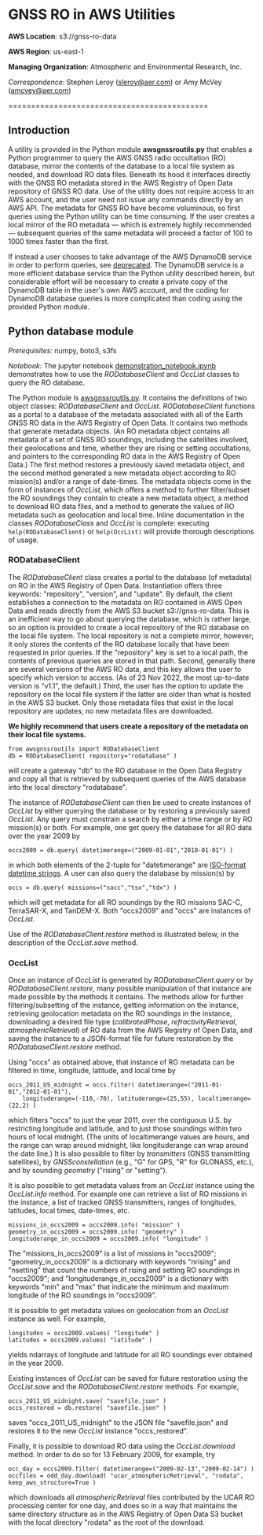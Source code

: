 # GNSS RO in AWS Utilities

**AWS Location**: s3://gnss-ro-data

**AWS Region**: us-east-1  

**Managing Organization**: Atmospheric and Environmental Research, Inc.

*Correspondence:* Stephen Leroy (sleroy@aer.com) or Amy McVey (amcvey@aer.com)

============================================


## Introduction

A utility is provided in the Python module **awsgnssroutils.py** that enables a Python 
programmer to query the AWS GNSS radio occultation (RO) database, mirror the 
contents of the database 
to a local file system as needed, and download RO data files. Beneath its hood 
it interfaces directly with the GNSS RO metadata stored in the 
AWS Registry of Open Data repository of GNSS RO data. Use of the utility does not 
require access to an AWS account, and the user need not issue any commands 
directly by an AWS API. The metadata for GNSS RO have become voluminous, 
so first queries using the Python utility can be time consuming. If the user 
creates a local mirror of the RO metadata &mdash; which is extremely highly recommended &mdash;
subsequent queries of the same metadata will proceed a factor of 100 to 1000 
times faster than the first. 

If instead a user chooses to take advantage of the AWS DynamoDB service in order to 
perform queries, see 
[deprecated](https://github.com/gnss-ro/aws-opendata/blob/master/utilities/deprecated/). 
The DynamoDB service is a more efficient database service than the Python 
utility described herein, but considerable effort will be necessary to create a 
private copy of the DynamoDB table in the user's own AWS account, and the coding 
for DynamoDB database queries is more complicated than coding using the provided 
Python module. 

## Python database module

*Prerequisites:* numpy, boto3, s3fs

*Notebook:* 
The jupyter notebook 
[demonstration_notebook.ipynb](https://github.com/gnss-ro/aws-opendata/blob/master/utilities/demonstration_notebook.ipynb) 
demonstrates how to use 
the *RODatabaseClient* and *OccList* classes to query the RO database. 

The Python module is [awsgnssroutils.py](https://github.com/gnss-ro/aws-opendata/blob/master/utilities/awsgnssroutils.py). 
It contains the definitions of two object classes: *RODatabaseClient* 
and *OccList*. *RODatabaseClient* functions as a portal to a database of the 
metadata associated with all of the Earth GNSS RO data in the AWS Registry of 
Open Data. It contains two methods that generate metadata objects. (An RO 
metadata object contains all metadata of a set of GNSS RO soundings, including 
the satellites involved, their geolocations and time, whether they are rising 
or setting occultations, and pointers to the 
corresponding RO data in the AWS Registry of Open Data.)  The first method 
restores a previously saved metadata object, and the 
second method generated a new metadata object according to RO mission(s) and/or a 
range of date-times. The metadata objects come in the form of instances of 
*OccList*, which offers a method to further filter/subset the RO soundings they 
contain to create a new metadata object, a method to 
download RO data files, and a method to generate the values of RO metadata such as 
geolocation and local time.  Inline documentation in the classes 
*RODatabaseClass* and *OccList* is complete: executing `help(RODatabaseClient)`
or `help(OccList)` will provide thorough descriptions of usage. 

### RODatabaseClient

The *RODatabaseClient* class creates a portal to the database (of metadata) on 
RO in the AWS Registry of Open Data. Instantiation offers three keywords: 
"repository", "version", and "update". By default, the client establishes a 
connection to the metadata on RO contained in AWS Open Data and reads directly 
from the AWS S3 bucket s3://gnss-ro-data. This is an inefficient way to go 
about querying the database, which is rather large, so an option is provided 
to create a local repository of the RO database on the local file system. The 
local repository is not a complete mirror, however; it only stores the contents 
of the RO database locally that have been requested in prior queries. If the 
"repository" key is set to a local path, the contents of previous queries are 
stored in that path. Second, generally there are several versions of the 
AWS RO data, and this key allows the user to specify which version to access. 
(As of 23 Nov 2022, the most up-to-date version is "v1.1", the default.) 
Third, the user has the option to update the repository on the local file 
system if the latter are older than what is hosted in the AWS S3 bucket. Only 
those metadata files that exist in the local repository are updates; no new 
metadata files are downloaded. 

**We highly recommend that users create a repository of the metadata on their 
local file systems.**

```
from awsgnssroutils import RODatabaseClient
db = RODatabaseClient( repository="rodatabase" )
```
will create a gateway "db" to the RO database in the Open Data Registry and 
copy all that is retrieved by subsequent queries of the AWS database into 
the local directory "rodatabase". 

The instance of *RODatabaseClient* can then be used to create instances of 
*OccList* by either querying the database or by restoring a previously 
saved *OccList*. Any query must constrain a search by either a time range 
or by RO mission(s) or both. For example, one get query the database for all 
RO data over the year 2009 by 
```
occs2009 = db.query( datetimerange=("2009-01-01","2010-01-01") )
```
in which both elements of the 2-tuple for "datetimerange" are [ISO-format 
datetime strings](https://www.w3.org/TR/NOTE-datetime). A user can also 
query the database by mission(s) by 
```
occs = db.query( missions=("sacc","tsx","tdx") )
```
which will get metadata for all RO soundings by the RO missions SAC-C, 
TerraSAR-X, and TanDEM-X. Both "occs2009" and "occs" are instances of 
*OccList*. 

Use of the *RODatabaseClient.restore* method is illustrated below, 
in the description of the *OccList.save* method. 

### OccList

Once an instance of *OccList* is generated by *RODatabaseClient.query* or by 
*RODatabaseClient.restore*, many possible manipulation of that instance are 
made possible by the methods it contains. The methods allow for further 
filtering/subsetting of the instance, getting information on the instance, 
retrieving geolocation metadata on the RO soundings in the instance, downloading 
a desired file type (*calibratedPhase*, *refractivityRetrieval*, 
*atmosphericRetrieval*) of RO data from the AWS Registry of Open Data, and 
saving the instance to a JSON-format file for future restoration by the 
*RODatabaseClient.restore* method. 

Using "occs" as obtained above, that instance of RO metadata can be filtered in 
time, longitude, latitude, and local time by 
```
occs_2011_US_midnight = occs.filter( datetimerange=("2011-01-01","2012-01-01"), 
	longituderange=(-110,-70), latituderange=(25,55), localtimerange=(22,2) )
```
which filters "occs" to just the year 2011, over the contiguous U.S. by 
restricting longitude and latitude, and to just those soundings within two hours 
of local midnight. (The units of localtimerange values are hours, and the 
range can wrap around midnight, like longituderange can wrap around the date 
line.) It is also possible to filter by *transmitters* (GNSS transmitting 
satellites), by *GNSSconstellation* (e.g., "G" for GPS, "R" for GLONASS, etc.), 
and by sounding *geometry* ("rising" or "setting"). 

It is also possible to get metadata values from an *OccList* instance using the 
*OccList.info* method. For example one can retrieve a list of RO missions in the 
instance, a list of tracked GNSS transmitters, ranges of longitudes, latitudes, 
local times, date-times, etc. 
```
missions_in_occs2009 = occs2009.info( "mission" )
geometry_in_occs2009 = occs2009.info( "geometry" )
longituderange_in_occs2009 = occs2009.info( "longitude" )
```
The "missions_in_occs2009" is a list of missions in "occs2009"; "geometry_in_occs2009" 
is a dictionary with keywords "nrising" and "nsetting" that count the numbers of 
rising and setting RO soundings in "occs2009"; and "longituderange_in_occs2009" is a 
dictionary with keywords "min" and "max" that indicate the minimum and maximum 
longitude of the RO soundings in "occs2009". 

It is possible to get metadata values on geolocation from an *OccList* instance 
as well. For example, 
```
longitudes = occs2009.values( "longitude" )
latitudes = occs2009.values( "latitude" )
```
yields ndarrays of longitude and latitude for all RO soundings ever obtained in 
the year 2009.

Existing instances of *OccList* can be saved for future restoration using the 
*OccList.save* and the *RODatabaseClient.restore* methods. For example, 
```
occs_2011_US_midnight.save( "savefile.json" )
occs_restored = db.restore( "savefile.json" )
```
saves "occs_2011_US_midnight" to the JSON file "savefile.json" and restores it 
to the new *OccList* instance "occs_restored". 

Finally, it is possible to download RO data using the *OccList.download* method. 
In order to do so for 13 February 2009, for example, try 
```
occ_day = occs2009.filter( datetimerange=("2009-02-13","2009-02-14") )
occfiles = odd_day.download( "ucar_atmosphericRetrieval", "rodata", keep_aws_structure=True )
```
which downloads all *atmosphericRetrieval* files contributed by the UCAR 
RO processing center for one day, and does so in a way that maintains the same directory 
structure as in the AWS Registry of Open Data S3 bucket with the local directory 
"rodata" as the root of the download. 

